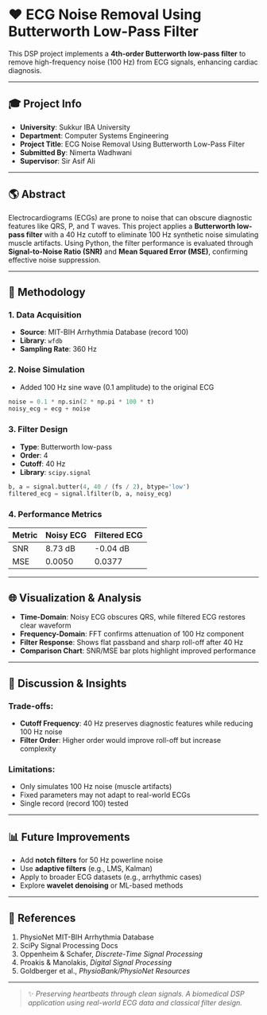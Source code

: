 # ♥️ ECG Noise Removal Using Butterworth Low-Pass Filter

This DSP project implements a **4th-order Butterworth low-pass filter** to remove high-frequency noise (100 Hz) from ECG signals, enhancing cardiac diagnosis.

---

## 🎓 Project Info

* **University**: Sukkur IBA University
* **Department**: Computer Systems Engineering
* **Project Title**: ECG Noise Removal Using Butterworth Low-Pass Filter
* **Submitted By**: Nimerta Wadhwani
* **Supervisor**: Sir Asif Ali

---

## 🌎 Abstract

Electrocardiograms (ECGs) are prone to noise that can obscure diagnostic features like QRS, P, and T waves. This project applies a **Butterworth low-pass filter** with a 40 Hz cutoff to eliminate 100 Hz synthetic noise simulating muscle artifacts. Using Python, the filter performance is evaluated through **Signal-to-Noise Ratio (SNR)** and **Mean Squared Error (MSE)**, confirming effective noise suppression.

---

## 🔢 Methodology

### 1. Data Acquisition

* **Source**: MIT-BIH Arrhythmia Database (record 100)
* **Library**: `wfdb`
* **Sampling Rate**: 360 Hz

### 2. Noise Simulation

* Added 100 Hz sine wave (0.1 amplitude) to the original ECG

```python
noise = 0.1 * np.sin(2 * np.pi * 100 * t)
noisy_ecg = ecg + noise
```

### 3. Filter Design

* **Type**: Butterworth low-pass
* **Order**: 4
* **Cutoff**: 40 Hz
* **Library**: `scipy.signal`

```python
b, a = signal.butter(4, 40 / (fs / 2), btype='low')
filtered_ecg = signal.lfilter(b, a, noisy_ecg)
```

### 4. Performance Metrics

| Metric | Noisy ECG | Filtered ECG |
| ------ | --------- | ------------ |
| SNR    | 8.73 dB   | -0.04 dB     |
| MSE    | 0.0050    | 0.0377       |

---

## 🌐 Visualization & Analysis

* **Time-Domain**: Noisy ECG obscures QRS, while filtered ECG restores clear waveform
* **Frequency-Domain**: FFT confirms attenuation of 100 Hz component
* **Filter Response**: Shows flat passband and sharp roll-off after 40 Hz
* **Comparison Chart**: SNR/MSE bar plots highlight improved performance

---

## 🚀 Discussion & Insights

### Trade-offs:

* **Cutoff Frequency**: 40 Hz preserves diagnostic features while reducing 100 Hz noise
* **Filter Order**: Higher order would improve roll-off but increase complexity

### Limitations:

* Only simulates 100 Hz noise (muscle artifacts)
* Fixed parameters may not adapt to real-world ECGs
* Single record (record 100) tested

---

## 📊 Future Improvements

* Add **notch filters** for 50 Hz powerline noise
* Use **adaptive filters** (e.g., LMS, Kalman)
* Apply to broader ECG datasets (e.g., arrhythmic cases)
* Explore **wavelet denoising** or ML-based methods

---

## 📖 References

1. PhysioNet MIT-BIH Arrhythmia Database
2. SciPy Signal Processing Docs
3. Oppenheim & Schafer, *Discrete-Time Signal Processing*
4. Proakis & Manolakis, *Digital Signal Processing*
5. Goldberger et al., *PhysioBank/PhysioNet Resources*

---

> ✨ *Preserving heartbeats through clean signals. A biomedical DSP application using real-world ECG data and classical filter design.*
